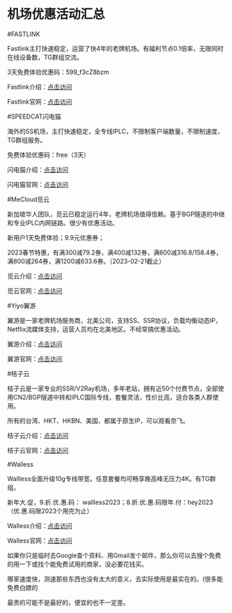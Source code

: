 # 机场优惠活动汇总

#FASTLINK

Fastlink主打快速稳定，运营了快4年的老牌机场。有福利节点0.1倍率，无限同时在线设备数，TG群组交流。

3天免费体验优惠码：599_f3cZ8bzm

Fastlink介绍：<a href="http://www.cootechs.com/54.html?source=tsfesd">点击访问</a>

Fastlink官网：<a href="http://www.cootechs.com/fastlinkv1?source=tsfesd" target="_blank" rel="noreferrer noopener">点击访问</a>

#SPEEDCAT闪电猫

海外的SS机场，主打快速稳定，全专线IPLC，不限制客户端数量，不限制速度，TG群组服务。

免费体验优惠码：free（3天）

闪电猫介绍：<a href="http://www.cootechs.com/194.html?source=tsfesd" target="_blank" rel="noreferrer noopener">点击访问</a>

闪电猫官网：<a rel="noreferrer noopener" href="http://www.cootechs.com/speedcatv1?source=tsfesd" target="_blank">点击访问</a>

#MeCloud觅云

新加坡华人团队，觅云已稳定运行4年，老牌机场值得信赖。基于BGP隧道的中继和专业IPLC内网链路。很少有优惠活动。

新用户1天免费体验；9.9元优惠券；

2023春节特惠，有满300减79.2券，满400减132券，满600减316.8/158.4券，满800减264券，满1200减633.6券。（2023-02-21截止）

觅云介绍：<a href="http://www.cootechs.com/38.html?source=tsfesd" target="_blank" rel="noreferrer noopener">点击访问</a>

觅云官网：<a href="http://www.cootechs.com/miyunv1?source=tsfesd" target="_blank" rel="noreferrer noopener">点击访问</a>

#Yiyo翼游

翼游是一家老牌机场服务商，北美公司，支持SS、SSR协议，负载均衡动态IP，Netflix流媒体支持，运营人员均在北美地区。不经常搞优惠活动。

翼游介绍：<a href="http://www.cootechs.com/10.html?source=tsfesd" target="_blank" rel="noreferrer noopener">点击访问</a>

翼游官网：<a rel="noreferrer noopener" href="http://www.cootechs.com/yiyov1?source=tsfesd" target="_blank">点击访问</a>

#桔子云

桔子云是一家专业的SSR/V2Ray机场，多年老站，拥有近50个付费节点，全部使用CN2/BGP隧道中转和IPLC国际专线，套餐灵活，性价比高，适合各类人群使用。

所有的台湾、HKT、HKBN、美国、都属于原生IP，可以观看奈飞。

桔子云介绍：<a href="http://www.cootechs.com/115.html?source=tsfesd" target="_blank" rel="noreferrer noopener">点击访问</a>

桔子云官网：<a rel="noreferrer noopener" href="http://www.cootechs.com/juziv1?source=tsfesd" target="_blank">点击访问</a>

#Walless

Wallless全面升级10g专线带宽，任意套餐均可畅享晚高峰无压力4K。有TG群组。

新年大.促，9.折.优.惠.码： wallless2023；8.折.优.惠.码限年.付：hey2023 （优.惠.码限2023个用完为止）

Walless介绍：<a href="http://www.cootechs.com/88.html?source=tsfesd" target="_blank" rel="noreferrer noopener">点击访问</a>

Walless官网：<a rel="noreferrer noopener" href="http://www.cootechs.com/walllessv1?source=tsfesd" target="_blank">点击访问</a>


如果你只是临时去Google查个资料、用Gmail发个邮件，那么你可以去搜个免费的用一下或找个能免费试用的商家，没必要花钱买。

哪家速度快，测速那些东西也没有太大的意义，去实际使用是最实在的。(很多能免费白嫖的

最贵的可能不是最好的，便宜的也不一定差。
